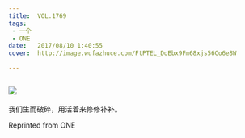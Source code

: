```yaml
---
title:	VOL.1769
tags:
 - 一个
 - ONE
date:	2017/08/10 1:40:55
cover:	http://image.wufazhuce.com/FtPTEL_DoEbx9Fm68xjs56Co6e8W

---
```

![](http://image.wufazhuce.com/FtPTEL_DoEbx9Fm68xjs56Co6e8W)
---

我们生而破碎，用活着来修修补补。
 
Reprinted from ONE
